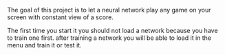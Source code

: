 The goal of this project is to let a neural network play any game on your screen with constant view of a score.

The first time you start it you should not load a network because you have to train one first. after training a network you will be able to load it in the menu and train it or test it.

